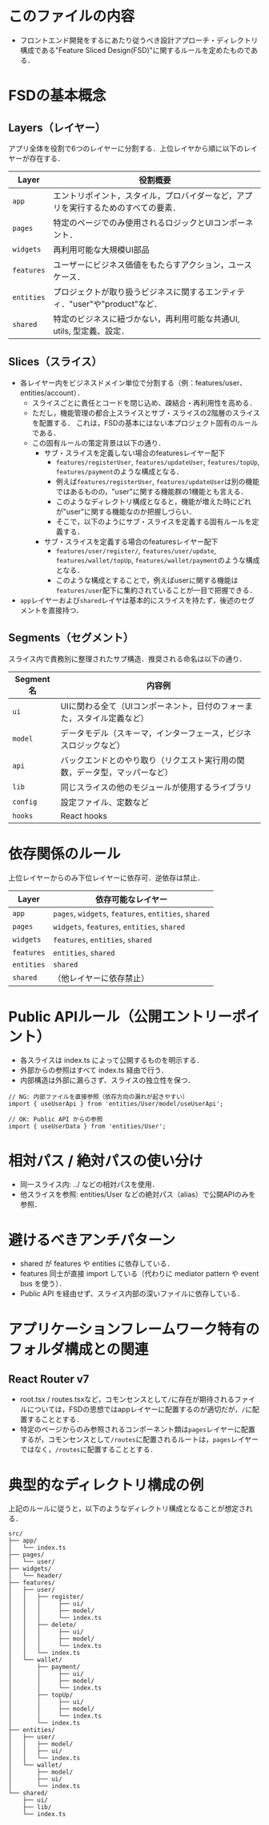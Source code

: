 # このファイルの内容

- フロントエンド開発をするにあたり従うべき設計アプローチ・ディレクトリ構成である"Feature Sliced Design(FSD)"に関するルールを定めたものである．

# FSDの基本概念

## Layers（レイヤー）

アプリ全体を役割で6つのレイヤーに分割する．上位レイヤから順に以下のレイヤーが存在する．

| Layer      | 役割概要                                                                    |
| ---------- | -------------------------------------------------------------------------- |
| `app`      | エントリポイント，スタイル，プロバイダーなど，アプリを実行するためのすべての要素． |
| `pages`    | 特定のページでのみ使用されるロジックとUIコンポーネント．                        |
| `widgets`  | 再利用可能な大規模UI部品                                                     |
| `features` | ユーザーにビジネス価値をもたらすアクション，ユースケース．                      |
| `entities` | プロジェクトが取り扱うビジネスに関するエンティティ．"user"や"product"など．     |
| `shared`   | 特定のビジネスに紐づかない，再利用可能な共通UI, utils, 型定義、設定．           |


## Slices（スライス）

- 各レイヤー内をビジネスドメイン単位で分割する（例：features/user、entities/account）．
  - スライスごとに責任とコードを閉じ込め、疎結合・再利用性を高める．
  - ただし，機能管理の都合上スライスとサブ・スライスの2階層のスライスを配置する．
    これは，FSDの基本にはない本プロジェクト固有のルールである．
  - この固有ルールの策定背景は以下の通り．
    - サブ・スライスを定義しない場合のfeaturesレイヤー配下
      - `features/registerUser`, `features/updateUser`, `features/topUp`, `features/payment`のような構成となる．
      - 例えば`features/registerUser`, `features/updateUser`は別の機能ではあるものの，"user"に関する機能群の1機能とも言える．
      - このようなディレクトリ構成となると，機能が増えた時にどれが"user"に関する機能なのか把握しづらい．
      - そこで，以下のようにサブ・スライスを定義する固有ルールを定義する．
    - サブ・スライスを定義する場合のfeaturesレイヤー配下
      - `features/user/register/`, `features/user/update`, `features/wallet/topUp`, `features/wallet/payment`のような構成となる．
      - このような構成とすることで，例えばuserに関する機能は`features/user`配下に集約されていることが一目で把握できる．
- `app`レイヤーおよび`shared`レイヤは基本的にスライスを持たず，後述のセグメントを直接持つ．

## Segments（セグメント）

スライス内で責務別に整理されたサブ構造．推奨される命名は以下の通り．

| Segment名 | 内容例                                                             |
| -------- | ------------------------------------------------------------------- |
| `ui`     | UIに関わる全て（UIコンポーネント，日付のフォーまた，スタイル定義など）    |
| `model`  | データモデル（スキーマ，インターフェース，ビジネスロジックなど）          |
| `api`    | バックエンドとのやり取り（リクエスト実行用の関数，データ型，マッパーなど） |
| `lib`    | 同じスライスの他のモジュールが使用するライブラリ                        |
| `config` | 設定ファイル、定数など                                               |
| `hooks`  | React hooks                                                        |

# 依存関係のルール

上位レイヤーからのみ下位レイヤーに依存可．逆依存は禁止．

| Layer      | 依存可能なレイヤー                                     |
| ---------- | ---------------------------------------------------- |
| `app`      | `pages`, `widgets`, `features`, `entities`, `shared` |
| `pages`    | `widgets`, `features`, `entities`, `shared`          |
| `widgets`  | `features`, `entities`, `shared`                     |
| `features` | `entities`, `shared`                                 |
| `entities` | `shared`                                             |
| `shared`   | （他レイヤーに依存禁止）                               |


# Public APIルール（公開エントリーポイント）

- 各スライスは index.ts によって公開するものを明示する．
- 外部からの参照はすべて index.ts 経由で行う．
- 内部構造は外部に漏らさず、スライスの独立性を保つ．

```
// NG: 内部ファイルを直接参照（依存方向の漏れが起きやすい）
import { useUserApi } from 'entities/User/model/useUserApi';

// OK: Public API からの参照
import { useUserData } from 'entities/User';
```

# 相対パス / 絶対パスの使い分け

- 同一スライス内: ../ などの相対パスを使用．
- 他スライスを参照: entities/User などの絶対パス（alias）で公開APIのみを参照．

# 避けるべきアンチパターン

- shared が features や entities に依存している．
- features 同士が直接 import している（代わりに mediator pattern や event bus を使う）．
- Public API を経由せず、スライス内部の深いファイルに依存している．

# アプリケーションフレームワーク特有のフォルダ構成との関連

## React Router v7

- root.tsx / routes.tsxなど，コモンセンスとして`/`に存在が期待されるファイルについては，FSDの思想ではappレイヤーに配置するのが適切だが，`/`に配置することとする．
- 特定のページからのみ参照されるコンポーネント類は`pages`レイヤーに配置するが，コモンセンスとして`/routes`に配置されるルートは，`pages`レイヤーではなく，`/routes`に配置することとする．

# 典型的なディレクトリ構成の例

上記のルールに従うと，以下のようなディレクトリ構成となることが想定される．

```
src/
├── app/
│   └── index.ts
├── pages/
│   └── user/
├── widgets/
│   └── header/
├── features/
│   ├── user/
│   │   ├── register/
│   │   │     ├── ui/
│   │   │     ├── model/
│   │   │     └── index.ts
│   │   ├── delete/
│   │   │     ├── ui/
│   │   │     ├── model/
│   │   │     └── index.ts
│   │   └── index.ts
│   └── wallet/
│       ├── payment/
│       │     ├── ui/
│       │     ├── model/
│       │     └── index.ts
│       ├── topUp/
│       │     ├── ui/
│       │     ├── model/
│       │     └── index.ts
│       └── index.ts
├── entities/
│   ├── user/
│   │   ├── model/
│   │   ├── ui/
│   │   └── index.ts
│   └── wallet/
│       ├── model/
│       ├── ui/
│       └── index.ts
└── shared/
    ├── ui/
    ├── lib/
    └── index.ts
```